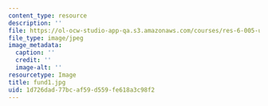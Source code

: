 ```yaml
---
content_type: resource
description: ''
file: https://ol-ocw-studio-app-qa.s3.amazonaws.com/courses/res-6-005-understanding-lasers-and-fiberoptics-spring-2008/1d726dad77bcaf59d559fe618a3c98f2_fund1.jpg
file_type: image/jpeg
image_metadata:
  caption: ''
  credit: ''
  image-alt: ''
resourcetype: Image
title: fund1.jpg
uid: 1d726dad-77bc-af59-d559-fe618a3c98f2
---
```

